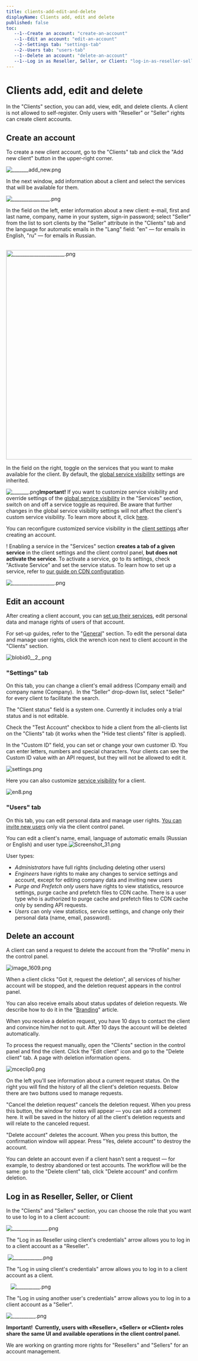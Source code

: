 ```yaml
---
title: clients-add-edit-and-delete
displayName: Clients add, edit and delete
published: false
toc:
   --1--Create an account: "create-an-account"
   --1--Edit an account: "edit-an-account"
   --2--Settings tab: "settings-tab"
   --2--Users tab: "users-tab"
   --1--Delete an account: "delete-an-account"
   --1--Log in as Reseller, Seller, or Client: "log-in-as-reseller-seller--or-client"
---
```


# Clients add, edit and delete

In the "Clients" section, you can add, view, edit, and delete clients. A client is not allowed to self-register. Only users with "Reseller" or "Seller" rights can create client accounts.

Create an account
-----------------

To create a new client account, go to the "Clients" tab and click the "Add new client" button in the upper-right corner. 

<img src="https://reseller.support.gcore.com/hc/article_attachments/360008643137/_______add_new.png" alt="_______add_new.png">

In the next window, add information about a client and select the services that will be available for them.

<img src="https://reseller.support.gcore.com/hc/article_attachments/360008715998/________________.png" alt="________________.png">

In the field on the left, enter information about a new client: e-mail, first and last name, company, name in your system, sign-in password; select "Seller" from the list to sort clients by the "Seller" attribute in the "Clients" tab and the language for automatic emails in the "Lang" field: "en" — for emails in English, "ru" — for emails in Russian.

 <img src="https://reseller.support.gcore.com/hc/article_attachments/360007147117/______________________.png" alt="______________________.png" width="631" height="567">

In the field on the right, toggle on the services that you want to make available for the client. By default, the [global service visibility](https://reseller.support.gcore.com/hc/en-us/articles/360006648777) settings are inherited.  

<img src="https://reseller.support.gcore.com/hc/article_attachments/360008643957/_______.png" alt="_______.png">**Important!** If you want to customize service visibility and override settings of the [global service visibility](https://reseller.support.gcore.com/hc/en-us/articles/360006648777) in the "Services" section, switch on and off a service toggle as required. Be aware that further changes in the global service visibility settings will not affect the client's custom service visibility. To learn more about it, click [here](https://reseller.support.gcore.com/hc/en-us/articles/360006648797). 

You can reconfigure customized service visibility in the [client settings](#edit-an-account) after creating an account.

! Enabling a service in the "Services" section **creates a tab of a given service** in the client settings and the client control panel, **but does not activate the service**. To activate a service, go to its settings, check "Activate Service" and set the service status. To learn how to set up a service, refer to [our guide on CDN configuration](https://reseller.support.gcore.com/hc/en-us/articles/360002555578).

<img src="https://reseller.support.gcore.com/hc/article_attachments/360008719238/__________________.png" alt="__________________.png">

Edit an account
---------------

After creating a client account, you can [set up their services](https://reseller.support.gcore.com/hc/en-us/articles/360006648797), edit personal data and manage rights of users of that account.

For set-up guides, refer to the "[General](https://reseller.gcorelabs.com/hc/en/sections/115001595929-General)" section. To edit the personal data and manage user rights, click the wrench icon next to client account in the "Clients" section.  

<img src="https://reseller.support.gcore.com/hc/article_attachments/360005260518/blobid0__2_.png" alt="blobid0__2_.png">

### **"Settings" tab**

On this tab, you can change a client's email address (Company email) and company name (Company).  In the "Seller" drop-down list, select "Seller" for every client to facilitate the search. 

The "Client status" field is a system one. Currently it includes only a trial status and is not editable. 

Check the "Test Account" checkbox to hide a client from the all-clients list on the "Clients" tab (it works when the "Hide test clients" filter is applied).

In the "Custom ID" field, you can set or change your own customer ID. You can enter letters, numbers and special characters. Your clients can see the Custom ID value with an API request, but they will not be allowed to edit it. 

<img src="https://reseller.support.gcore.com/hc/article_attachments/360005158937/settings.png" alt="settings.png">

Here you can also customize [service visibility](https://reseller.support.gcore.com/hc/en-us/articles/360006648797) for a client.

<img src="https://reseller.support.gcore.com/hc/article_attachments/360007036418/en8.png" alt="en8.png">

### **"Users" tab**

On this tab, you can edit personal data and manage user rights. [You can invite new users](https://gcorelabs.com/support/articles/115000573489/) only via the client control panel.

You can edit a client's name, email, language of automatic emails (Russian or English) and user type.<img src="https://reseller.support.gcore.com/hc/article_attachments/360004222258/Screenshot_31.png" alt="Screenshot_31.png">

User types: 

*   _Administrators_ have full rights (including deleting other users) 
*   _Engineers_ have rights to make any changes to service settings and account, except for editing company data and inviting new users 
*   _Purge and Prefetch only_ users have rights to view statistics, resource settings, purge cache and prefetch files to CDN cache. There is a user type who is authorized to purge cache and prefetch files to CDN cache only by sending API requests.
*   _Users_ can only view statistics, service settings, and change only their personal data (name, email, password).

Delete an account 
------------------

A client can send a request to delete the account from the "Profile" menu in the control panel.

<img src="https://reseller.support.gcore.com/hc/article_attachments/6570300938257/image_1609.png" alt="image_1609.png">

When a client clicks "Got it, request the deletion", all services of his/her account will be stopped, and the deletion request appears in the control panel. 

You can also receive emails about status updates of deletion requests. We describe how to do it in the "[Branding](https://reseller.gcorelabs.com/hc/en-us/articles/115005733445-Branding#h_01G8DZSV28N5XYAZ744RHJC05Z)" article.

When you receive a deletion request, you have 10 days to contact the client and convince him/her not to quit. After 10 days the account will be deleted automatically. 

To process the request manually, open the "Clients" section in the control panel and find the client. Click the "Edit client" icon and go to the "Delete client" tab. A page with deletion information opens.

<img src="https://reseller.support.gcore.com/hc/article_attachments/7783042329361/mceclip0.png" alt="mceclip0.png">

On the left you'll see information about a current request status. On the right you will find the history of all the client's deletion requests. Below there are two buttons used to manage requests.

"Cancel the deletion request" cancels the deletion request. When you press this button, the window for notes will appear — you can add a comment here. It will be saved in the history of all the client's deletion requests and will relate to the canceled request. 

"Delete account" deletes the account. When you press this button, the confirmation window will appear. Press "Yes, delete account" to destroy the account. 

You can delete an account even if a client hasn't sent a request — for example, to destroy abandoned or test accounts. The workflow will be the same: go to the "Delete client" tab, click "Delete account" and confirm deletion.

Log in as Reseller, Seller, or Client
-------------------------------------

In the "Clients" and "Sellers" section, you can choose the role that you want to use to log in to a client account:     

<img src="https://reseller.support.gcore.com/hc/article_attachments/360010443217/_______________.png" alt="_______________.png">

The "Log in as Reseller using client's credentials" arrow allows you to log in to a client account as a "Reseller".  

 <img src="https://reseller.support.gcore.com/hc/article_attachments/360010443197/____________.png" alt="____________.png">

The "Log in using client's credentials" arrow allows you to log in to a client account as a client.

   <img src="https://reseller.support.gcore.com/hc/article_attachments/360010526998/__________.png" alt="__________.png">

The "Log in using another user's credentials" arrow allows you to log in to a client account as a "Seller". 

<img src="https://reseller.support.gcore.com/hc/article_attachments/360010527038/__________.png" alt="__________.png">

**Important!  Currently, users with «Reseller», «Seller» or «Client» roles share the same UI and available operations in the client control panel.**  

We are working on granting more rights for "Resellers" and "Sellers" for an account management.
